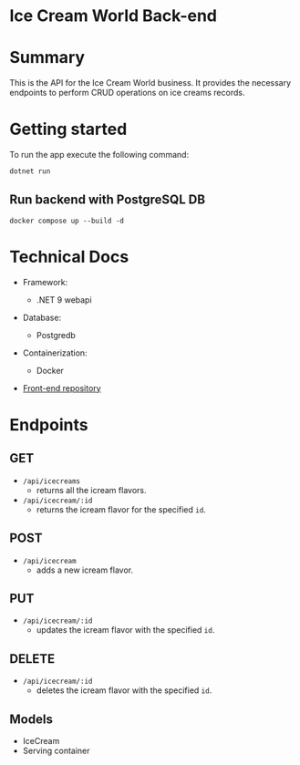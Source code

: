 # Ice Cream World Back-end

# Summary

This is the API for the Ice Cream World business. It provides the necessary endpoints to perform CRUD operations on ice creams records.

# Getting started

To run the app execute the following command:

```bash
dotnet run
```

## Run backend with PostgreSQL DB

```docker
docker compose up --build -d
```

# Technical Docs

-   Framework:

    -   .NET 9 webapi

-   Database:

    -   Postgredb

-   Containerization:

    -   Docker

-   [Front-end repository](https://github.com/lionelherrerobattista/ice_cream_world_frontend)

# Endpoints

## GET

-   `/api/icecreams`
    -   returns all the icream flavors.
-   `/api/icecream/:id`
    -   returns the icream flavor for the specified `id`.

## POST

-   `/api/icecream`
    -   adds a new icream flavor.

## PUT

-   `/api/icecream/:id`
    -   updates the icream flavor with the specified `id`.

## DELETE

-   `/api/icecream/:id`
    -   deletes the icream flavor with the specified `id`.

## Models

-   IceCream
-   Serving container
